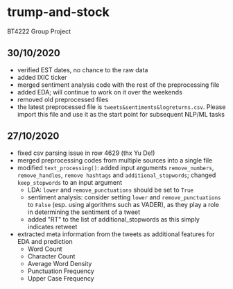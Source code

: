# trump-and-stock

BT4222 Group Project

## 30/10/2020
- verified EST dates, no chance to the raw data
- added IXIC ticker
- merged sentiment analysis code with the rest of the preprocessing file
- added EDA; will continue to work on it over the weekends
- removed old preprocessed files
- the latest preprocessed file is `tweets&sentiments&logreturns.csv`. Please import this file and use it as the start point for subsequent NLP/ML tasks

## 27/10/2020
- fixed csv parsing issue in row 4629 (thx Yu De!)
- merged preprocessing codes from multiple sources into a single file
- modified `text_processing()`: added input arguments `remove_numbers`, `remove_handles`, `remove hashtags` and `additional_stopwords`; changed `keep_stopwords` to an input argument
    * LDA: `lower` and `remove_punctuations` should be set to `True`
    * sentiment analysis: consider setting `lower` and `remove_punctuations` to `False` (esp. using algorithms such as VADER), as they play a role in determining the sentiment of a tweet
    * added "RT" to the list of additional_stopwords as this simply indicates retweet
- extracted meta information from the tweets as additional features for EDA and prediction
    * Word Count
    * Character Count
    * Average Word Density
    * Punctuation Frequency
    * Upper Case Frequency